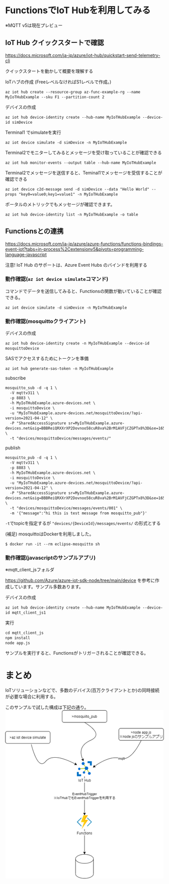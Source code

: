 # FunctionsでIoT Hubを利用してみる

※MQTT v5は現在プレビュー

## IoT Hub クイックスタートで確認

https://docs.microsoft.com/ja-jp/azure/iot-hub/quickstart-send-telemetry-cli

クイックスタートを動かして概要を理解する

IoTハブの作成 (FreeレベルなければS1レベルで作成。)
```
az iot hub create --resource-group az-func-example-rg --name MyIoTHubExample --sku F1 --partition-count 2
```

デバイスの作成 
```
az iot hub device-identity create --hub-name MyIoTHubExample --device-id simDevice 
```

Terminal1 でsimulateを実行
```
az iot device simulate -d simDevice -n MyIoTHubExample
```

Terminal2でモニターしてみるとメッセージを受け取っていることが確認できる
```
az iot hub monitor-events --output table --hub-name MyIoTHubExample
```

Terminal2でメッセージを送信すると、Teminal1でメッセージを受信することが確認できる
```
az iot device c2d-message send -d simDevice --data "Hello World" --props "key0=value0;key1=value1" -n MyIoTHubExample
```

ポータルのメトリックでもメッセージが確認できます。

```
az iot hub device-identity list -n MyIoTHubExample -o table
```

## Functionsとの連携

https://docs.microsoft.com/ja-jp/azure/azure-functions/functions-bindings-event-iot?tabs=in-process%2Cextensionv5&pivots=programming-language-javascript

注意! IoT Hub のサポートは、Azure Event Hubs のバインドを利用する

### 動作確認(`az iot device simulate`コマンド)

コマンドでデータを送信してみると、Functionsの関数が動いていることが確認できる。
```
az iot device simulate -d simDevice -n MyIoTHubExample
```

### 動作確認(mosquittoクライアント)

デバイスの作成
```
az iot hub device-identity create -n MyIoTHubExample --device-id mosquittoDevice
```

SASでアクセスするためにトークンを準備
```
az iot hub generate-sas-token -n MyIoTHubExample
```

subscribe
```
mosquitto_sub -d -q 1 \
  -V mqttv311 \
  -p 8883 \
  -h MyIoTHubExample.azure-devices.net \
  -i mosquittoDevice \
  -u "MyIoTHubExample.azure-devices.net/mosquittoDevice/?api-version=2021-04-12" \
  -P "SharedAccessSignature sr=MyIoTHubExample.azure-devices.net&sig=BBBReiQRXXrXP2Dovnoo58cuR8va%2BrM1AVFjCZGPTx8%3D&se=1652943741&skn=iothubowner" \
  -t "devices/mosquittoDevice/messages/events/"
```

publish
```
mosquitto_pub -d -q 1 \
  -V mqttv311 \
  -p 8883 \
  -h MyIoTHubExample.azure-devices.net \
  -i mosquittoDevice \
  -u "MyIoTHubExample.azure-devices.net/mosquittoDevice/?api-version=2021-04-12" \
  -P "SharedAccessSignature sr=MyIoTHubExample.azure-devices.net&sig=BBBReiQRXXrXP2Dovnoo58cuR8va%2BrM1AVFjCZGPTx8%3D&se=1652943741&skn=iothubowner" \
  -t "devices/mosquittoDevice/messages/events/001" \
  -m '{"message":"hi this is test message from mosquitto_pub"}'
```

`-t`でtopicを指定するが `"devices/{DeviceId}/messages/events/` の形式とする

(補足) mosquittoはDockerを利用しました。
```
$ docker run -it --rm eclipse-mosquitto sh
```

### 動作確認(javascriptのサンプルアプリ)
※mqtt_client_jsフォルダ

https://github.com/Azure/azure-iot-sdk-node/tree/main/device
を参考に作成しています。サンプル多数あります。

デバイスの作成
```
az iot hub device-identity create --hub-name MyIoTHubExample --device-id mqtt_client_js1
```

実行
```
cd mqtt_client_js
npm install
node app.js
```
サンプルを実行すると、Functionsがトリガーされることが確認できる。


# まとめ

IoTソリューションなどで、多数のデバイス(百万クライアントとか)の同時接続が必要な場合に利用する。


このサンプルで試した構成は下記の通り。
![IoTHub x Functions](./IoTHub-Functions.png)